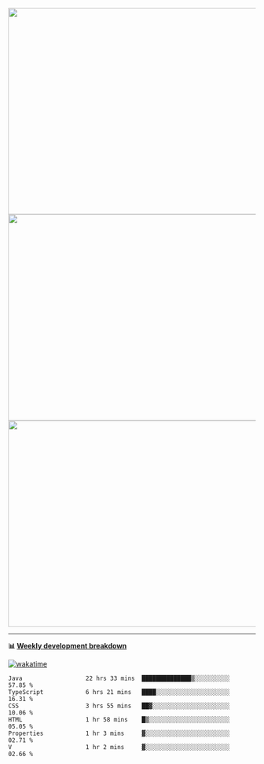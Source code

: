<p float="left" align="middle"><img src="https://user-images.githubusercontent.com/56089155/195064669-12bd89bb-53c9-44b1-9fd8-993f93f585e1.png" width="600px" height="420px">
<img src="https://user-images.githubusercontent.com/56089155/195064706-c37aa3c8-f669-46c9-abba-1eadcbb910c5.png" width="600px" height="420px">
<img src="https://user-images.githubusercontent.com/56089155/195064753-0de674c7-4fc7-4831-a8a5-402e19cc77be.png" width="600px" height="420px"></p>

<hr />

**📊 [Weekly development breakdown](https://wakatime.com/@Ari24)**

[![wakatime](https://wakatime.com/badge/user/ca34c016-707f-4382-84cf-1823913a1423.svg)](https://wakatime.com/@ca34c016-707f-4382-84cf-1823913a1423)

<!--START_SECTION:waka-->

```text
Java                  22 hrs 33 mins  ██████████████▒░░░░░░░░░░   57.85 %
TypeScript            6 hrs 21 mins   ████░░░░░░░░░░░░░░░░░░░░░   16.31 %
CSS                   3 hrs 55 mins   ██▓░░░░░░░░░░░░░░░░░░░░░░   10.06 %
HTML                  1 hr 58 mins    █▒░░░░░░░░░░░░░░░░░░░░░░░   05.05 %
Properties            1 hr 3 mins     ▓░░░░░░░░░░░░░░░░░░░░░░░░   02.71 %
V                     1 hr 2 mins     ▓░░░░░░░░░░░░░░░░░░░░░░░░   02.66 %
```

<!--END_SECTION:waka-->
